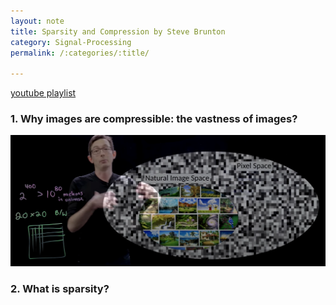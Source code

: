 ```yaml
---
layout: note
title: Sparsity and Compression by Steve Brunton
category: Signal-Processing
permalink: /:categories/:title/

---
```



[youtube playlist](https://www.youtube.com/playlist?list=PLMrJAkhIeNNRHP5UA-gIimsXLQyHXxRty)

 
### 1. Why images are compressible: the vastness of images?

<img src="/assets/images/cs/whyCompression.PNG"/>

### 2. What is sparsity?


